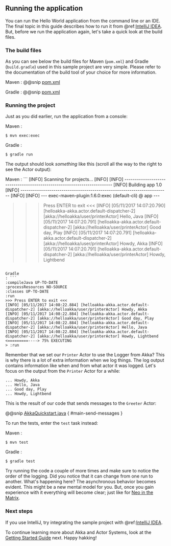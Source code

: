 ## Running the application

You can run the Hello World application from the command line or an IDE. The final topic in this guide describes how to run it from @ref:[IntelliJ IDEA](intellij-idea.md). But, before we run the application again, let's take a quick look at the build files. 

### The build files

As you can see below the build files for Maven (`pom.xml`) and Gradle (`build.gradle`) used in this sample project are very simple. Please refer to the documentation of the build tool of your choice for more information.

Maven
:   @@snip [pom.xml]($g8root$/pom.xml)

Gradle
:   @@snip [pom.xml]($g8root$/build.gradle)


### Running the project

Just as you did earlier, run the application from a console:

Maven
:   
```
$ mvn exec:exec
```

Gradle
:   
```
$ gradle run
```

The output should look _something_ like this (scroll all the way to the right to see the Actor output):

Maven
: ```
[INFO] Scanning for projects...
[INFO]
[INFO] ------------------------------------------------------------------------
[INFO] Building app 1.0
[INFO] ------------------------------------------------------------------------
[INFO]
[INFO] --- exec-maven-plugin:1.6.0:exec (default-cli) @ app ---
>>> Press ENTER to exit <<<
[INFO] [05/11/2017 14:07:20.790] [helloakka-akka.actor.default-dispatcher-2] [akka://helloakka/user/printerActor] Hello, Java
[INFO] [05/11/2017 14:07:20.791] [helloakka-akka.actor.default-dispatcher-2] [akka://helloakka/user/printerActor] Good day, Play
[INFO] [05/11/2017 14:07:20.791] [helloakka-akka.actor.default-dispatcher-2] [akka://helloakka/user/printerActor] Howdy, Akka
[INFO] [05/11/2017 14:07:20.791] [helloakka-akka.actor.default-dispatcher-2] [akka://helloakka/user/printerActor] Howdy, Lightbend
```

Gradle
: ```
:compileJava UP-TO-DATE
:processResources NO-SOURCE
:classes UP-TO-DATE
:run
>>> Press ENTER to exit <<<
[INFO] [05/11/2017 14:08:22.884] [helloakka-akka.actor.default-dispatcher-2] [akka://helloakka/user/printerActor] Howdy, Akka
[INFO] [05/11/2017 14:08:22.884] [helloakka-akka.actor.default-dispatcher-2] [akka://helloakka/user/printerActor] Good day, Play
[INFO] [05/11/2017 14:08:22.884] [helloakka-akka.actor.default-dispatcher-2] [akka://helloakka/user/printerActor] Hello, Java
[INFO] [05/11/2017 14:08:22.884] [helloakka-akka.actor.default-dispatcher-2] [akka://helloakka/user/printerActor] Howdy, Lightbend
<=========----> 75% EXECUTING
> :run
```

Remember that we set our `Printer` Actor to use the Logger from Akka? This is why there is a lot of extra information when we log things. The log output contains information like when and from what actor it was logged. Let's focus on the output from the `Printer` Actor for a while:

```
... Howdy, Akka
... Hello, Java
... Good day, Play
... Howdy, Lightbend
```

This is the result of our code that sends messages to the `Greeter` Actor:

@@snip [AkkaQuickstart.java]($g8src$/java/com/lightbend/akka/sample/AkkaQuickstart.java) { #main-send-messages }

To run the tests, enter the `test` task instead:

Maven
:   
```
$ mvn test
```

Gradle
:   
```
$ gradle test
```

Try running the code a couple of more times and make sure to notice the order of the logging. Did you notice that it can change from one run to another. What's happening here? The asynchronous behavior becomes evident. This might be a new mental model for you. But, once you gain experience with it everything will become clear; just like for <a href="https://en.wikipedia.org/wiki/Neo_(The_Matrix)">Neo in the Matrix</a>.

### Next steps

If you use IntelliJ, try integrating the sample project with @ref:[IntelliJ IDEA](intellij-idea.md).

To continue learning more about Akka and Actor Systems, look at the [Getting Started Guide](http://doc.akka.io/docs/akka/2.5/java/guide/introduction.html) next. Happy hakking!
